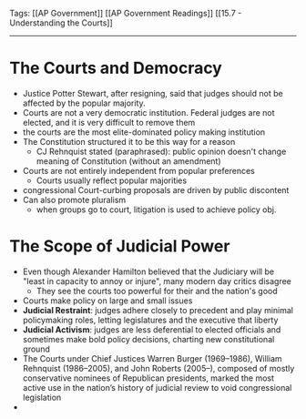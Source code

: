 Tags:
		[[AP Government]]
		[[AP Government Readings]]
		[[15.7 - Understanding the Courts]]
		
---------------------------------------------------------

# The Courts and Democracy
- Justice Potter Stewart, after resigning, said that judges should not be affected by the popular majority.
- Courts are not a very democratic institution. Federal judges are not elected, and it is very difficult to remove them
- the courts are the most elite-dominated policy making institution
- The Constitution structured it to be this way for a reason
	- CJ Rehnquist stated (paraphrased): public opinion doesn't change meaning of Constitution (without an amendment)
- Courts are not entirely independent from popular preferences
	- Courts usually reflect popular majorities
- congressional Court-curbing proposals are driven by public discontent
- Can also promote pluralism
	- when groups go to court, litigation is used to achieve policy obj.

# The Scope of Judicial Power
- Even though Alexander Hamilton believed that the Judiciary will be "least in capacity to annoy or injure", many modern day critics disagree
	- They see the courts too powerful for their and the nation's good
- Courts make policy on large and small issues
- **Judicial Restraint**: judges adhere closely to precedent and play minimal policymaking roles, letting legislatures and the executive that liberty
- **Judicial Activism**: judges are less deferential to elected officials and sometimes make bold policy decisions, charting new constitutional ground
- The Courts under Chief Justices Warren Burger (1969–1986), William Rehnquist (1986–2005), and John Roberts (2005–), composed of mostly conservative nominees of Republican presidents, marked the most active use in the nation’s history of judicial review to void congressional legislation
- 